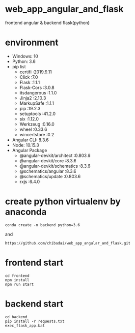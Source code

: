 # web_app_angular_and_flask
frontend angular &amp; backend flask(python)

# environment
- Windows: 10
- Python: 3.6
- pip list
  -  certifi      :2019.9.11
  -  Click        :7.0
  -  Flask        :1.1.1
  -  Flask-Cors   :3.0.8
  -  itsdangerous :1.1.0
  -  Jinja2       :2.10.3
  -  MarkupSafe   :1.1.1
  -  pip          :19.2.3
  -  setuptools   :41.2.0
  -  six          :1.12.0
  -  Werkzeug     :0.16.0
  -  wheel        :0.33.6
  -  wincertstore :0.2
- Angular CLI: 8.3.6
- Node: 10.15.3
- Angular Package
  -  @angular-devkit/architect    :0.803.6
  -  @angular-devkit/core         :8.3.6
  -  @angular-devkit/schematics   :8.3.6
  -  @schematics/angular          :8.3.6
  -  @schematics/update           :0.803.6
  -  rxjs                         :6.4.0

# create python virtualenv by anaconda

```conda create -n backend python=3.6```

and

```https://github.com/chibadai/web_app_angular_and_flask.git```

# frontend start
```
cd frontend
npm install
npm run start
```

# backend start
```
cd backend
pip install -r requests.txt
exec_flask_app.bat
```

